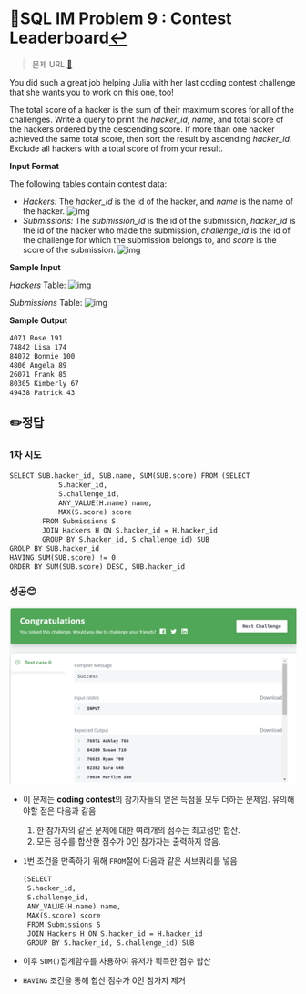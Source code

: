 # 📝SQL IM Problem 9 : Contest Leaderboard[↩](../)

> 문제 URL [🔗](https://www.hackerrank.com/challenges/contest-leaderboard/problem?isFullScreen=true)

You did such a great job helping Julia with her last coding contest challenge that she wants you to work on this one, too!

The total score of a hacker is the sum of their maximum scores for all of the challenges. Write a query to print the *hacker_id*, *name*, and total score of the hackers ordered by the descending score. If more than one hacker achieved the same total score, then sort the result by ascending *hacker_id*. Exclude all hackers with a total score of from your result.

**Input Format**

The following tables contain contest data:

- *Hackers:* The *hacker_id* is the id of the hacker, and *name* is the name of the hacker. ![img](https://s3.amazonaws.com/hr-challenge-images/19503/1458522826-a9ddd28469-ScreenShot2016-03-21at6.40.27AM.png)
- *Submissions:* The *submission_id* is the id of the submission, *hacker_id* is the id of the hacker who made the submission, *challenge_id* is the id of the challenge for which the submission belongs to, and *score* is the score of the submission. ![img](https://s3.amazonaws.com/hr-challenge-images/19503/1458523022-771511df90-ScreenShot2016-03-21at6.40.37AM.png)

**Sample Input**

*Hackers* Table: ![img](https://s3.amazonaws.com/hr-challenge-images/19503/1458523374-7ecc39010f-ScreenShot2016-03-21at6.51.56AM.png)

*Submissions* Table: ![img](https://s3.amazonaws.com/hr-challenge-images/19503/1458523388-0896218137-ScreenShot2016-03-21at6.51.45AM.png)

**Sample Output**

```
4071 Rose 191
74842 Lisa 174
84072 Bonnie 100
4806 Angela 89
26071 Frank 85
80305 Kimberly 67
49438 Patrick 43
```

## ✏️정답

### 1차 시도

```mysql
SELECT SUB.hacker_id, SUB.name, SUM(SUB.score) FROM (SELECT 
            S.hacker_id,
            S.challenge_id,
            ANY_VALUE(H.name) name,
            MAX(S.score) score
        FROM Submissions S
        JOIN Hackers H ON S.hacker_id = H.hacker_id
        GROUP BY S.hacker_id, S.challenge_id) SUB
GROUP BY SUB.hacker_id
HAVING SUM(SUB.score) != 0
ORDER BY SUM(SUB.score) DESC, SUB.hacker_id
```

### 성공😊

![image-20221215151922456](images/image-20221215151922456.png)

* 이 문제는 **coding contest**의 참가자들의 얻은 득점을 모두 더하는 문제임. 유의해야할 점은 다음과 같음

  1. 한 참가자의 같은 문제에 대한 여러개의 점수는 최고점만 합산.
  2. 모든 점수를 합산한 점수가 0인 참가자는 출력하지 않음.

* `1`번 조건을 만족하기 위해 `FROM`절에 다음과 같은 서브쿼리를 넣음

  ```mysql
  (SELECT 
   S.hacker_id,
   S.challenge_id,
   ANY_VALUE(H.name) name,
   MAX(S.score) score
   FROM Submissions S
   JOIN Hackers H ON S.hacker_id = H.hacker_id
   GROUP BY S.hacker_id, S.challenge_id) SUB
  ```

* 이후 `SUM()`집계함수를 사용하여 유저가 획득한 점수 합산

* `HAVING` 조건을 통해 합산 점수가 0인 참가자 제거
